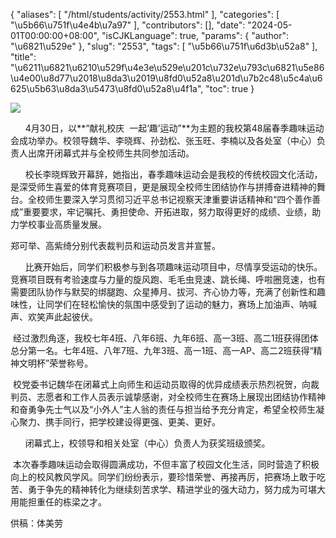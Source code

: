 {
    "aliases": [
        "/html/students/activity/2553.html"
    ],
    "categories": [
        "\u5b66\u751f\u4e4b\u7a97"
    ],
    "contributors": [],
    "date": "2024-05-01T00:00:00+08:00",
    "isCJKLanguage": true,
    "params": {
        "author": "\u6821\u529e"
    },
    "slug": "2553",
    "tags": [
        "\u5b66\u751f\u6d3b\u52a8"
    ],
    "title": "\u6211\u6821\u6210\u529f\u4e3e\u529e\u201c\u732e\u793c\u6821\u5e86 \u4e00\u8d77\u2018\u8da3\u2019\u8fd0\u52a8\u201d\u7b2c48\u5c4a\u6625\u5b63\u8da3\u5473\u8fd0\u52a8\u4f1a",
    "toc": true
}

![](https://cdn.tfls.online/mirror/full/ae280741325fe1fe4b92854568e5ee1eb368e19a.jpg)




      4月30日，以**“献礼校庆  一起‘趣’运动”**为主题的我校第48届春季趣味运动会成功举办。校领导魏华、李晓辉、孙劲松、张玉旺、李楠以及各处室（中心）负责人出席开闭幕式并与全校师生共同参加活动。




  





  





      校长李晓辉致开幕辞，她指出，春季趣味运动会是我校的传统校园文化活动，是深受师生喜爱的体育竞赛项目，更是展现全校师生团结协作与拼搏奋进精神的舞台。全校师生要深入学习贯彻习近平总书记视察天津重要讲话精神和“四个善作善成”重要要求，牢记嘱托、勇担使命、开拓进取，努力取得更好的成绩、业绩，助力学校事业高质量发展。




郑可举、高紫绮分别代表裁判员和运动员发言并宣誓。




  




      比赛开始后，同学们积极参与到各项趣味运动项目中，尽情享受运动的快乐。竞赛项目既有考验速度与力量的旋风跑、毛毛虫竞速、跳长绳、呼啦圈竞速，也有需要团队协作与默契的绑腿跑、众星捧月、拔河、齐心协力等，充满了创新性和趣味性，让同学们在轻松愉快的氛围中感受到了运动的魅力，赛场上加油声、呐喊声、欢笑声此起彼伏。

  





  





  





 经过激烈角逐，我校七年4班、八年6班、九年6班、高一3班、高二1班获得团体总分第一名。七年4班、八年7班、九年3班、高一1班、高一AP、高二2班获得“精神文明杯”荣誉称号。




  





 校党委书记魏华在闭幕式上向师生和运动员取得的优异成绩表示热烈祝贺，向裁判员、志愿者和工作人员表示诚挚感谢，对全校师生在赛场上展现出团结协作精神和奋勇争先士气以及“小外人”主人翁的责任与担当给予充分肯定，希望全校师生凝心聚力、携手同行，把学校建设得更强、更美、更好。




  




      闭幕式上，校领导和相关处室（中心）负责人为获奖班级颁奖。

  





  





  





 本次春季趣味运动会取得圆满成功，不但丰富了校园文化生活，同时营造了积极向上的校风教风学风。同学们纷纷表示，要珍惜荣誉、再接再厉，把赛场上敢于吃苦、勇于争先的精神转化为继续刻苦求学、精进学业的强大动力，努力成为可堪大用能担重任的栋梁之才。




  




供稿：体美劳

  




